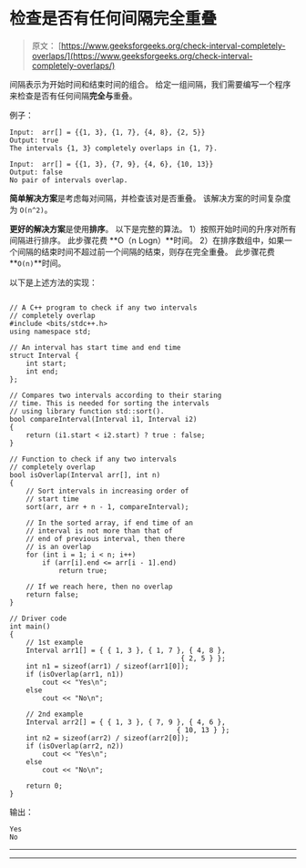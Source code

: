 # 检查是否有任何间隔完全重叠

> 原文： [https://www.geeksforgeeks.org/check-interval-completely-overlaps/](https://www.geeksforgeeks.org/check-interval-completely-overlaps/)

间隔表示为开始时间和结束时间的组合。 给定一组间隔，我们需要编写一个程序来检查是否有任何间隔**完全与**重叠。

例子：

```
Input:  arr[] = {{1, 3}, {1, 7}, {4, 8}, {2, 5}}
Output: true
The intervals {1, 3} completely overlaps in {1, 7}. 

Input:  arr[] = {{1, 3}, {7, 9}, {4, 6}, {10, 13}}
Output: false
No pair of intervals overlap. 

```



**简单解决方案**是考虑每对间隔，并检查该对是否重叠。 该解决方案的时间复杂度为 `O(n^2)`。

**更好的解决方案**是使用**排序**。 以下是完整的算法。
1）按照开始时间的升序对所有间隔进行排序。 此步骤花费 **O（n Logn）**时间。
2）在排序数组中，如果一个间隔的结束时间不超过前一个间隔的结束，则存在完全重叠。 此步骤花费 **`O(n)`**时间。

以下是上述方法的实现：

```

// A C++ program to check if any two intervals 
// completely overlap 
#include <bits/stdc++.h> 
using namespace std; 

// An interval has start time and end time 
struct Interval { 
    int start; 
    int end; 
}; 

// Compares two intervals according to their staring  
// time. This is needed for sorting the intervals  
// using library function std::sort(). 
bool compareInterval(Interval i1, Interval i2) 
{ 
    return (i1.start < i2.start) ? true : false; 
} 

// Function to check if any two intervals  
// completely overlap 
bool isOverlap(Interval arr[], int n) 
{ 
    // Sort intervals in increasing order of 
    // start time 
    sort(arr, arr + n - 1, compareInterval); 

    // In the sorted array, if end time of an  
    // interval is not more than that of 
    // end of previous interval, then there 
    // is an overlap 
    for (int i = 1; i < n; i++) 
        if (arr[i].end <= arr[i - 1].end) 
            return true; 

    // If we reach here, then no overlap 
    return false; 
} 

// Driver code 
int main() 
{ 
    // 1st example 
    Interval arr1[] = { { 1, 3 }, { 1, 7 }, { 4, 8 },  
                                          { 2, 5 } }; 
    int n1 = sizeof(arr1) / sizeof(arr1[0]); 
    if (isOverlap(arr1, n1)) 
        cout << "Yes\n"; 
    else
        cout << "No\n"; 

    // 2nd example 
    Interval arr2[] = { { 1, 3 }, { 7, 9 }, { 4, 6 },  
                                         { 10, 13 } }; 
    int n2 = sizeof(arr2) / sizeof(arr2[0]); 
    if (isOverlap(arr2, n2)) 
        cout << "Yes\n"; 
    else
        cout << "No\n"; 

    return 0; 
} 

```

输出：

```
Yes
No

```



* * *

* * *



